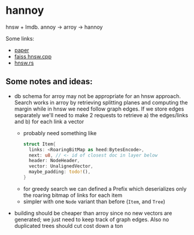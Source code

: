 # hannoy
hnsw + lmdb. annoy -> arroy -> hannoy

Some links:
- [paper](https://arxiv.org/abs/1603.09320)
- [faiss hnsw.cpp](https://github.com/facebookresearch/faiss/blob/main/faiss/impl/HNSW.cpp)
- [hnsw.rs](https://github.com/rust-cv/hnsw)

## Some notes and ideas:
- db schema for arroy may not be appropriate for an hnsw approach. Search works in arroy by retrieving splitting planes and computing the margin while in hnsw we need follow graph edges. If we store edges separately we'll need to make 2 requests to retrieve a) the edges/links and b) for each link a vector
  - probably need something like
    ```rust
    struct Item{
      links: <RoaringBitMap as heed:BytesEncode>,
      next: u8, // <- id of closest doc in layer below
      header: NodeHeader,
      vector: UnalignedVector,
      maybe_padding: todo!(),
    }
    ```
  - for greedy search we can defined a Prefix which deserializes only the roaring bitmap of links for each item
  - simpler with one `Node` variant than before (`Item`, and `Tree`)

- building should be cheaper than arroy since no new vectors are generated; we just need to keep track of graph edges. Also no duplicated trees should cut cost down a ton
